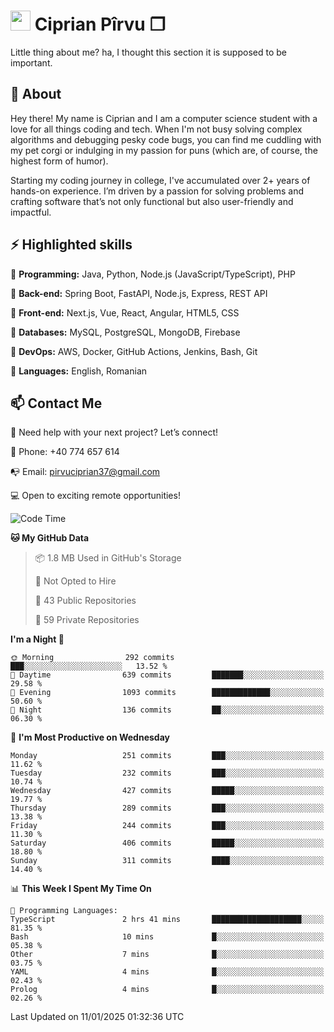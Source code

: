 # <img height="32px" src="https://user-images.githubusercontent.com/74038190/216122041-518ac897-8d92-4c6b-9b3f-ca01dcaf38ee.png"> Ciprian Pîrvu ❐ </h1>

Little thing about me? ha, I thought this section it is supposed to be important.

## 🧐 About

Hey there! My name is Ciprian and I am a computer science student with a love for all things coding and tech. When I'm not busy solving complex algorithms and debugging pesky code bugs, you can find me cuddling with my pet corgi or indulging in my passion for puns (which are, of course, the highest form of humor).

Starting my coding journey in college, I've accumulated over 2+ years of hands-on experience. I’m driven by a passion for solving problems and crafting software that’s not only functional but also user-friendly and impactful.


## ⚡ Highlighted skills

🎯 **Programming:** Java, Python, Node.js (JavaScript/TypeScript), PHP

🎯 **Back-end:** Spring Boot, FastAPI, Node.js, Express, REST API

🎯 **Front-end:** Next.js, Vue, React, Angular, HTML5, CSS

🎯 **Databases:** MySQL, PostgreSQL, MongoDB, Firebase

🎯 **DevOps:** AWS, Docker, GitHub Actions, Jenkins, Bash, Git

🎯 **Languages:** English, Romanian



## 📫 Contact Me

🤝 Need help with your next project? Let’s connect!

📱 Phone: +40 774 657 614

📭 Email: pirvuciprian37@gmail.com


💻 Open to exciting remote opportunities!

<!--START_SECTION:waka-->
![Code Time](http://img.shields.io/badge/Code%20Time-2%2C256%20hrs%204%20mins-blue)

**🐱 My GitHub Data** 

> 📦 1.8 MB Used in GitHub's Storage 
 > 
> 🚫 Not Opted to Hire
 > 
> 📜 43 Public Repositories 
 > 
> 🔑 59 Private Repositories 
 > 
**I'm a Night 🦉** 

```text
🌞 Morning                292 commits         ███░░░░░░░░░░░░░░░░░░░░░░   13.52 % 
🌆 Daytime                639 commits         ███████░░░░░░░░░░░░░░░░░░   29.58 % 
🌃 Evening                1093 commits        █████████████░░░░░░░░░░░░   50.60 % 
🌙 Night                  136 commits         ██░░░░░░░░░░░░░░░░░░░░░░░   06.30 % 
```
📅 **I'm Most Productive on Wednesday** 

```text
Monday                   251 commits         ███░░░░░░░░░░░░░░░░░░░░░░   11.62 % 
Tuesday                  232 commits         ███░░░░░░░░░░░░░░░░░░░░░░   10.74 % 
Wednesday                427 commits         █████░░░░░░░░░░░░░░░░░░░░   19.77 % 
Thursday                 289 commits         ███░░░░░░░░░░░░░░░░░░░░░░   13.38 % 
Friday                   244 commits         ███░░░░░░░░░░░░░░░░░░░░░░   11.30 % 
Saturday                 406 commits         █████░░░░░░░░░░░░░░░░░░░░   18.80 % 
Sunday                   311 commits         ████░░░░░░░░░░░░░░░░░░░░░   14.40 % 
```


📊 **This Week I Spent My Time On** 

```text
💬 Programming Languages: 
TypeScript               2 hrs 41 mins       ████████████████████░░░░░   81.35 % 
Bash                     10 mins             █░░░░░░░░░░░░░░░░░░░░░░░░   05.38 % 
Other                    7 mins              █░░░░░░░░░░░░░░░░░░░░░░░░   03.75 % 
YAML                     4 mins              █░░░░░░░░░░░░░░░░░░░░░░░░   02.43 % 
Prolog                   4 mins              █░░░░░░░░░░░░░░░░░░░░░░░░   02.26 % 
```


 Last Updated on 11/01/2025 01:32:36 UTC
<!--END_SECTION:waka-->
